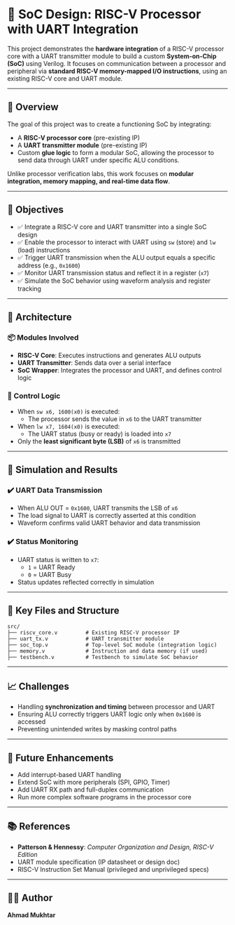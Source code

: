 # 🔧 SoC Design: RISC-V Processor with UART Integration

This project demonstrates the **hardware integration** of a RISC-V processor core with a UART transmitter module to build a custom **System-on-Chip (SoC)** using Verilog. It focuses on communication between a processor and peripheral via **standard RISC-V memory-mapped I/O instructions**, using an existing RISC-V core and UART module.

---

## 📌 Overview

The goal of this project was to create a functioning SoC by integrating:
- A **RISC-V processor core** (pre-existing IP)
- A **UART transmitter module** (pre-existing IP)
- Custom **glue logic** to form a modular SoC, allowing the processor to send data through UART under specific ALU conditions.

Unlike processor verification labs, this work focuses on **modular integration, memory mapping, and real-time data flow**.

---

## 🎯 Objectives

- ✅ Integrate a RISC-V core and UART transmitter into a single SoC design
- ✅ Enable the processor to interact with UART using `sw` (store) and `lw` (load) instructions
- ✅ Trigger UART transmission when the ALU output equals a specific address (e.g., `0x1600`)
- ✅ Monitor UART transmission status and reflect it in a register (`x7`)
- ✅ Simulate the SoC behavior using waveform analysis and register tracking

---

## 🧠 Architecture

### 📦 Modules Involved
- **RISC-V Core**: Executes instructions and generates ALU outputs
- **UART Transmitter**: Sends data over a serial interface
- **SoC Wrapper**: Integrates the processor and UART, and defines control logic

### 🔁 Control Logic
- When `sw x6, 1600(x0)` is executed:
  - The processor sends the value in `x6` to the UART transmitter
- When `lw x7, 1604(x0)` is executed:
  - The UART status (busy or ready) is loaded into `x7`
- Only the **least significant byte (LSB)** of `x6` is transmitted

---

## 🧪 Simulation and Results

### ✔️ UART Data Transmission
- When ALU OUT = `0x1600`, UART transmits the LSB of `x6`
- The load signal to UART is correctly asserted at this condition
- Waveform confirms valid UART behavior and data transmission

### ✔️ Status Monitoring
- UART status is written to `x7`:
  - `1` = UART Ready
  - `0` = UART Busy
- Status updates reflected correctly in simulation

---

## 🧩 Key Files and Structure

```plaintext
src/
├── riscv_core.v         # Existing RISC-V processor IP
├── uart_tx.v            # UART transmitter module
├── soc_top.v            # Top-level SoC module (integration logic)
├── memory.v             # Instruction and data memory (if used)
├── testbench.v          # Testbench to simulate SoC behavior
````

---

## 📈 Challenges

* Handling **synchronization and timing** between processor and UART
* Ensuring ALU correctly triggers UART logic only when `0x1600` is accessed
* Preventing unintended writes by masking control paths

---

## 🔮 Future Enhancements

* Add interrupt-based UART handling
* Extend SoC with more peripherals (SPI, GPIO, Timer)
* Add UART RX path and full-duplex communication
* Run more complex software programs in the processor core

---

## 📚 References

* **Patterson & Hennessy**: *Computer Organization and Design, RISC-V Edition*
* UART module specification (IP datasheet or design doc)
* RISC-V Instruction Set Manual (privileged and unprivileged specs)

---

## 👨‍💻 Author

**Ahmad Mukhtar**


